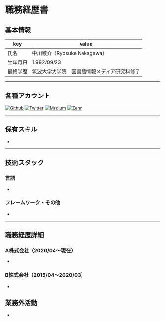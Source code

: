 # 職務経歴書

## 基本情報
<!-- textlint-disable ja-technical-writing/max-kanji-continuous-len -->

|key|value|
|---|---|
|氏名| 中川稜介（Ryosuke Nakagawa）|
|生年月日| 1992/09/23|
|最終学歴| 筑波大学大学院　図書館情報メディア研究科修了 |

<!-- textlint-enable ja-technical-writing/max-kanji-continuous-len -->

---
## 各種アカウント

<p>
<a href="https://github.com/ryosukeeeee" target="_blank"><img alt="Github" src="https://img.shields.io/badge/ryosukeeeee-%2312100E.svg?&style=flat-square&logo=Github&logoColor=white" /></a>
<a href="https://twitter.com/ryosukeeeee_" target="_blank"><img alt="Twitter" src="https://img.shields.io/badge/@ryosukeeeee_-%231DA1F2.svg?&style=flat-square&logo=twitter&logoColor=white" /></a>
<a href="https://qiita.com/ryosukeeeee" target="_blank"><img alt="Medium" src="https://img.shields.io/badge/ryosukeeeee-55C500.svg?&style=flat-square&logo=qiita&logoColor=white" /></a>
<a href="https://zenn.dev/ryosukeeeee" target="_blank"><img alt="Zenn" src="https://img.shields.io/badge/ryosukeeeee-3EA8FF.svg?&style=flat-square&logo=Zenn&logoColor=white" /></a>
</p>

---

## 保有スキル

- 


---

## 技術スタック

### 言語

- 

### フレームワーク・その他

- 

---

## 職務経歴詳細

### A株式会社（2020/04〜現在）

- 

### B株式会社（2015/04〜2020/03）

- 

## 業務外活動

- 